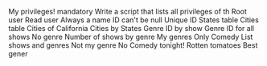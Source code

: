 My privileges!
mandatory
Write a script that lists all privileges of th
Root user
Read user
Always a name
ID can't be null
Unique ID
States table
Cities table
Cities of California
Cities by States
Genre ID by show
Genre ID for all shows
No genre
Number of shows by genre
My genres
Only Comedy
List shows and genres
Not my genre
No Comedy tonight!
Rotten tomatoes
Best gener
